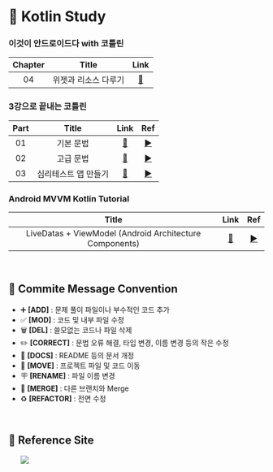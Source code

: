 # 🤖 Kotlin Study

### 이것이 안드로이드다 with 코틀린
| Chapter | Title | Link |
| :-----: | :---: | :--: |
| 04 | 위젯과 리소스 다루기 | <a href="https://github.com/b1urrrr/Kotlin-Study/tree/main/이것이%20안드로이드다%20with%20Kotlin/Chapter_4">🔗</a> |

### 3강으로 끝내는 코틀린
| Part | Title | Link | Ref |
| :--: | :---: | :--: | :-: |
| 01 | 기본 문법 | <a href="https://github.com/b1urrrr/Kotlin-Study/tree/main/3강으로%20끝내는%20코틀린/Part1">🔗</a> | <a href="https://www.youtube.com/watch?v=IDVnZPjRCYg">▶</a> |
| 02 | 고급 문법 | <a href="https://github.com/b1urrrr/Kotlin-Study/tree/main/3강으로%20끝내는%20코틀린/Part2">🔗</a> | <a href="https://www.youtube.com/watch?v=Q5noYbbc9uc">▶</a> |
| 03 | 심리테스트 앱 만들기 | <a href="https://github.com/b1urrrr/Kotlin-Study/tree/main/3강으로%20끝내는%20코틀린/Part3">🔗</a> | <a href="https://www.youtube.com/watch?v=M1e2tLnzVPo">▶</a> |

### Android MVVM Kotlin Tutorial
| Title | Link | Ref |
| :---: | :--: | :-: |
| LiveDatas + ViewModel (Android Architecture Components) | <a href="https://github.com/b1urrrr/Kotlin-Study/tree/main/Android%20MVVM%20Kotlin%20Tutorial/MvvmBasicsTut">🔗</a> | <a href="https://www.youtube.com/watch?v=d7UxPYxgBoA">▶</a> |

<br>

## 📌 Commite Message Convention
- ➕ **[ADD]** : 문제 풀이 파일이나 부수적인 코드 추가
- ✅ **[MOD]** : 코드 및 내부 파일 수정
- 🗑 **[DEL]** : 쓸모없는 코드나 파일 삭제
- ✏️ **[CORRECT]** : 문법 오류 해결, 타입 변경, 이름 변경 등의 작은 수정
- 📄 **[DOCS]** : README 등의 문서 개정
- 🚚 **[MOVE]** : 프로젝트 파일 및 코드 이동
- 🪧 **[RENAME]** : 파일 이름 변경
- 🔀 **[MERGE]** : 다른 브랜치와 Merge
- ♻️ **[REFACTOR]** : 전면 수정

<br>

## 📌 Reference Site
&nbsp;&nbsp;&nbsp;&nbsp;&nbsp; <a href="https://oceanic-balmoral-722.notion.site/55e09904a3264ce2a1d84f614269c592"><img src="https://img.shields.io./badge/Notion-000000?style=for-the-badge&logo=notion&logoColor=white"></a>
